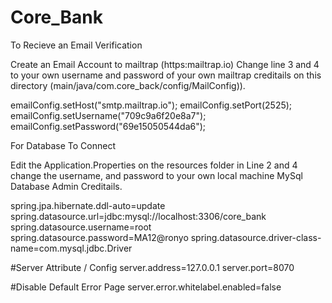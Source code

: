 # Core_Bank 


To Recieve an Email Verification 

 Create an Email Account to mailtrap (https:mailtrap.io) Change line 3 and 4 to your own username and password of your own mailtrap creditails on this directory 
 (main/java/com.core_back/config/MailConfig)).
 
 emailConfig.setHost("smtp.mailtrap.io");
 emailConfig.setPort(2525);
 emailConfig.setUsername("709c9a6f20e8a7");
 emailConfig.setPassword("69e15050544da6");
 
For Database To Connect

 Edit the Application.Properties on the resources folder in Line 2 and 4 change the username,
 and password to your own local machine MySql Database Admin Creditails.


spring.jpa.hibernate.ddl-auto=update
spring.datasource.url=jdbc:mysql://localhost:3306/core_bank
spring.datasource.username=root
spring.datasource.password=MA12@ronyo
spring.datasource.driver-class-name=com.mysql.jdbc.Driver


#Server Attribute / Config
server.address=127.0.0.1
server.port=8070

#Disable Default Error Page
server.error.whitelabel.enabled=false

